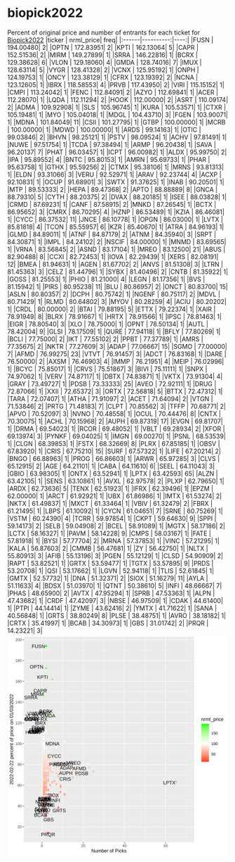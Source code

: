 # biopick2022
Percent of original price and number of entrants for each ticket for [Biopick2022](https://twitter.com/hashtag/Biopick2022)
|ticker | nrml_price| freq|
|:------|----------:|----:|
|FUSN   |  194.00480|    2|
|OPTN   |  172.83951|    2|
|KPTI   |  162.13064|    5|
|CAPR   |  152.51536|    2|
|MIRM   |  149.27899|    1|
|SRRA   |  146.22816|    1|
|BCRX   |  129.38628|    6|
|VLON   |  129.18060|    4|
|GMDA   |  128.74016|    7|
|IMUX   |  128.63114|    5|
|VYGR   |  128.41328|    2|
|VCNX   |  125.95192|    1|
|ONPH   |  124.19753|    1|
|ONCY   |  123.38129|    1|
|CFRX   |  123.19392|    2|
|NCNA   |  123.12605|    1|
|IBRX   |  118.58553|    4|
|PRVB   |  117.43950|    2|
|VIRI   |  115.15152|    1|
|CMPI   |  113.24042|    1|
|FENC   |  112.84091|    2|
|AZYO   |  112.69841|    1|
|ACER   |  112.28070|    1|
|LQDA   |  112.11294|    2|
|HOOK   |  112.00000|    2|
|ASRT   |  110.09174|    2|
|ADMA   |  109.92908|    1|
|SLS    |  105.96745|    1|
|KURA   |  105.53571|    1|
|CTXR   |  105.19481|    1|
|MYO    |  105.04018|    1|
|MDGL   |  104.43710|    3|
|FGEN   |  103.90071|    1|
|MDNA   |  101.84049|   11|
|CSII   |  101.27795|    1|
|GTBP   |  100.00000|    1|
|MCRB   |  100.00000|    1|
|MDWD   |  100.00000|    1|
|ARDS   |   99.14163|    1|
|OTIC   |   99.03846|    2|
|BHVN   |   98.25121|    1|
|PSTV   |   98.09524|    1|
|ACHV   |   97.81491|    1|
|NUWE   |   97.51754|    1|
|TCDA   |   97.38494|    1|
|ARMP   |   96.20438|    1|
|SAVA   |   96.20137|    7|
|PHAT   |   96.03457|    1|
|ICPT   |   96.00982|    1|
|ALDX   |   95.99750|    2|
|IPA    |   95.89552|    4|
|BNTC   |   95.80153|    1|
|AMRN   |   95.69733|    1|
|PHAR   |   95.63758|    1|
|GTHX   |   95.59256|    2|
|CTMX   |   95.38106|    1|
|MRNS   |   93.81313|    1|
|ELDN   |   93.31066|    3|
|VERU   |   92.52971|    1|
|ARAV   |   92.23744|    4|
|ACXP   |   92.10831|    1|
|OCUP   |   91.68901|    3|
|SWTX   |   91.37625|    1|
|INAB   |   90.20501|    1|
|MTP    |   89.53333|    2|
|HEPA   |   89.47368|    2|
|APTO   |   88.88889|    8|
|GNCA   |   88.79310|    5|
|CYTH   |   88.20375|    2|
|DVAX   |   88.20185|    1|
|ISEE   |   88.03828|    1|
|CRMD   |   87.69231|    1|
|CANF   |   87.58915|    2|
|MNKD   |   87.26545|    1|
|BCTX   |   86.95652|    3|
|CMRX   |   86.70295|    4|
|HZNP   |   86.53489|    1|
|KZIA   |   86.46081|    1|
|CYCC   |   86.37532|   11|
|JNCE   |   86.10778|    1|
|OPGN   |   86.03000|    1|
|LVTX   |   85.81818|    4|
|TCON   |   85.55957|    6|
|KZR    |   85.40670|    1|
|ATRA   |   84.96193|    1|
|GLMD   |   84.89011|    1|
|ATNF   |   84.87179|    2|
|ATNM   |   84.35940|    3|
|SRPT   |   84.30871|    1|
|IMPL   |   84.24102|    2|
|NSCIF  |   84.00000|    1|
|MNMD   |   83.69565|    1|
|VRNA   |   83.56845|    2|
|ASND   |   83.17104|    1|
|MREO   |   83.12500|   21|
|ABUS   |   82.90488|    8|
|CCXI   |   82.72453|    1|
|IOVA   |   82.29439|    1|
|XERS   |   82.08191|   12|
|BMEA   |   81.94631|    1|
|AGEN   |   81.67702|    2|
|ANVS   |   81.51308|    3|
|LTRN   |   81.45363|    3|
|CELZ   |   81.44796|    1|
|SYBX   |   81.40496|    2|
|CNTB   |   81.35922|    1|
|GOSS   |   81.25553|    1|
|PHIO   |   81.21000|    4|
|LEGN   |   81.17356|    1|
|BVS    |   81.15942|    1|
|PIRS   |   80.95238|   11|
|BLU    |   80.86957|    2|
|ONCT   |   80.83700|   15|
|ASLN   |   80.80357|    2|
|DCPH   |   80.75742|    1|
|NGENF  |   80.75117|    2|
|MDVL   |   80.71429|    1|
|RLMD   |   80.64802|    3|
|MYOV   |   80.28259|    4|
|ACIU   |   80.20202|    1|
|CRDL   |   80.00000|    2|
|BTAI   |   79.88195|    5|
|ETTX   |   79.22374|    1|
|XAIR   |   78.91949|    8|
|BLRX   |   78.91667|    1|
|HRTX   |   78.91566|    1|
|IPSC   |   78.81463|    1|
|EIGR   |   78.80540|    3|
|XLO    |   78.75000|    1|
|OPNT   |   78.50134|    1|
|AUTL   |   78.42004|    9|
|GLSI   |   78.17509|    1|
|QURE   |   77.94118|    1|
|BFLY   |   77.80269|    1|
|BCLI   |   77.75000|    2|
|IKT    |   77.55102|    2|
|PPBT   |   77.37789|    1|
|AMRS   |   77.35675|    2|
|NKTR   |   77.27609|    3|
|ADAP   |   77.06667|   15|
|SGMO   |   77.00000|    7|
|AFMD   |   76.99275|   23|
|VTVT   |   76.91457|    3|
|ADCT   |   76.83168|    1|
|DARE   |   76.50000|    2|
|AXSM   |   76.46903|    4|
|IMMP   |   76.21951|    4|
|MEIP   |   76.02996|    1|
|BCYC   |   75.85017|    1|
|CRVS   |   75.51867|    3|
|BIVI   |   75.11111|    1|
|SNPX   |   74.97062|    1|
|VERV   |   74.87117|    1|
|DBTX   |   74.83871|    1|
|VKTX   |   73.91304|    4|
|GRAY   |   73.49727|    1|
|PDSB   |   73.33333|   25|
|AVEO   |   72.92111|    1|
|DRUG   |   72.87066|    1|
|XXII   |   72.65372|    3|
|ORTX   |   72.56818|    5|
|BTTX   |   72.47312|    1|
|TARA   |   72.07407|    1|
|ATHA   |   71.91097|    2|
|ACET   |   71.64094|    2|
|VTGN   |   71.53846|    2|
|PRTG   |   71.48183|    7|
|CLPT   |   70.85562|    3|
|TFFP   |   70.68771|    2|
|APVO   |   70.52097|    3|
|NVNO   |   70.48558|    1|
|OCUL   |   70.44476|    8|
|CNTX   |   70.30075|    1|
|ACHL   |   70.15968|    2|
|AUPH   |   69.87319|   17|
|EVGN   |   69.81707|    1|
|DRMA   |   69.54023|    1|
|RCOR   |   69.48052|    1|
|VBLT   |   69.28934|    2|
|XFOR   |   69.13974|    3|
|PYNKF  |   69.04025|    1|
|IMGN   |   69.00270|    1|
|PSNL   |   68.53539|    1|
|CLGN   |   68.39853|    1|
|FSTX   |   68.32669|    8|
|PLRX   |   67.85185|    1|
|OBSV   |   67.83920|    1|
|CRIS   |   67.75210|   15|
|SURF   |   67.57322|    1|
|LIFE   |   67.20214|    2|
|BNGO   |   66.88963|    1|
|PROG   |   66.86603|    1|
|ARWR   |   65.97285|    3|
|CLVS   |   65.12915|    2|
|AGE    |   64.21101|    1|
|CABA   |   64.11610|    6|
|SEEL   |   64.11043|    3|
|GBIO   |   63.98305|    1|
|ONTX   |   63.52941|    1|
|LPTX   |   63.42593|   65|
|ALZN   |   63.42105|    1|
|SENS   |   63.10861|    1|
|AVXL   |   62.97578|    2|
|PLXP   |   62.79650|    1|
|ARDX   |   62.73636|    5|
|TENX   |   62.51923|    1|
|IFRX   |   62.39496|    1|
|EPZM   |   62.00000|    1|
|ARCT   |   61.92921|    1|
|UBX    |   61.86986|    1|
|IMTX   |   61.53274|    2|
|NKTX   |   61.49837|    1|
|MXCT   |   61.33464|    1|
|VBIV   |   61.32479|    2|
|FBRX   |   61.21495|    1|
|LBPS   |   61.10092|    1|
|CYCN   |   61.04651|    7|
|SRNE   |   60.75269|    1|
|VSTM   |   60.24390|    4|
|TCRR   |   59.97854|    1|
|CKPT   |   59.64630|    9|
|SPPI   |   59.14173|    2|
|SELB   |   59.04908|    2|
|BCEL   |   58.91089|    1|
|MGTX   |   58.17186|    2|
|LCTX   |   58.16327|    1|
|PAVM   |   58.14228|    9|
|CMPS   |   58.03167|    1|
|FATE   |   57.81918|    1|
|BYSI   |   57.77704|    2|
|MRNA   |   57.37853|    1|
|VINC   |   57.21295|    1|
|KALA   |   56.87603|    2|
|CMMB   |   56.47681|    1|
|ZY     |   56.42750|    1|
|NLTX   |   55.80913|    3|
|AFIB   |   55.13196|    3|
|PGEN   |   55.12129|    1|
|CLSD   |   54.90909|    2|
|RAPT   |   53.82521|    1|
|GRTX   |   53.59477|    1|
|TGTX   |   53.57895|    9|
|PRDS   |   53.20708|    1|
|QSI    |   53.17662|    1|
|LGVN   |   52.94118|    1|
|TLIS   |   52.61845|    1|
|GMTX   |   52.57732|    1|
|DNA    |   51.32371|    2|
|SIOX   |   51.16279|   11|
|AYLA   |   51.11633|    4|
|BDSX   |   51.03970|    1|
|QTNT   |   50.38610|    5|
|INFI   |   48.66667|    7|
|PHAS   |   48.65900|    2|
|AVTX   |   47.95294|    1|
|SPRB   |   47.53363|    1|
|ALPN   |   47.43682|    1|
|CRDF   |   47.42097|    3|
|NBSE   |   46.97509|    1|
|CDAK   |   44.61400|    1|
|PTPI   |   44.14414|    1|
|ZYME   |   43.62416|    2|
|YMTX   |   41.71622|    1|
|SANA   |   40.56848|    1|
|GRTS   |   38.80249|    8|
|PLSE   |   38.48751|    1|
|AVRO   |   38.18182|    1|
|CRTX   |   35.41997|    1|
|BCAB   |   34.30973|    1|
|GBS    |   31.01742|    2|
|PRQR   |   14.23221|    3|
![retvspicks](biopicks.png?raw=true)
